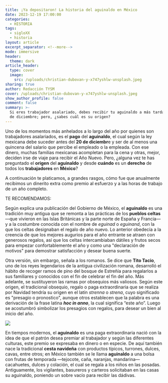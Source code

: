 ```yaml
---
title: ¡Ya depositaron! La historia del aguinaldo en México
date: 2023-12-19 17:00:00
categories:
  - HISTORIA
tags:
  - sigloXX
  - historia
layout: article
excerpt_separator: <!--more-->
mode: immersive
header:
  theme: dark
article_header:
  type: cover
  image:
    src: /uploads/christian-dubovan-y-x747yshlw-unsplash.jpeg
sharing: true
author: Redacción TYSM
cover: /uploads/christian-dubovan-y-x747yshlw-unsplash.jpeg
show_author_profile: false
comment: false
summary: >-
  Si eres trabajador asalariado, debes recibir tu aguinaldo a más tardar el 20
  de diciembre; pero, ¿sabes cuál es su origen?
---
```

Uno de los momentos más anhelados a lo largo del año por quienes son trabajadores asalariados, es el **pago** del **aguinaldo**, el cual según la ley mexicana debe suceder antes del **20 de diciembr**e y ser de al menos una quincena del salario que percibe el empleado o la empleada. Con ese dinero, muchas familias mexicanas acompletan para la cena y otras, mejor, deciden irse de viaje para recibir el Año Nuevo. Pero, ¿alguna vez te has preguntado el **origen** del **aguinaldo** y desde **cuándo** es un **derecho** de todos los **trabajadores** en **México**?

A continuación te platicamos, a grandes rasgos, cómo fue que anualmente recibimos un dinerito extra como premio al esfuerzo y a las horas de trabajo de un año completo.

TE RECOMENDAMOS:

Según explica una publicación del Gobierno de México, el **aguinaldo** es una tradición muy antigua que se remonta a las prácticas de los **pueblos celtas** —que vivieron en las Islas Británicas y la parte norte de España y Francia— y a la costumbre conocida con el nombre de *eguinad* o *eguinand*, con la que los celtas designaban el regalo de año nuevo. Lo anterior obedecía a la creencia de que los mejores augurios para el año entrante se atraen con generosos regalos, así que los celtas intercambiaban dátiles y frutos secos para empezar confortablemente el año y como una "declaración de motivos" para demostrar satisfacción y desear buena suerte.

Otra versión, sin embargo, señala a los romanos. Se dice que&nbsp;**Tito Tacio**, uno de los reyes legendarios de la antigua civilización romana, desarrolló el hábito de recoger ramos de pino del bosque de Estreñía para regalarlos a sus familiares y conocidos con el fin de celebrar el fin del año. Más adelante, se sustituyeron las ramas por obsequios más valiosos. Según este origen, el tradicional obsequio, regalo o paga extraordinaria que se realiza por Navidad tendría su origen en el latín&nbsp;*strenna* o *strena*, cuyo significado es "presagio o pronostico", aunque otros establecen que la palabra es una derivación de la frase latina&nbsp;***hoc in anno***, la cual significa “este año”. Luego se acostumbró simbolizar los presagios con regalos, para desear un bien al inicio del año.

![](https://upload.wikimedia.org/wikipedia/commons/6/67/L._Titurius_L.f._Sabinus._denarius%2C_89_BC%2C_RRC_344-2c.jpg)

En tiempos modernos, el **aguinaldo** es una paga extraordinaria nació con la idea de que el patrón desea premiar al trabajador y según las diferentes culturas, este premio se expresaba en dinero o en especie. De aquí también nace la tradicional **cesta navideña** con productos típicos, turrones, dulces, cavas, entre otros; en México también se le llama **aguinaldo** a una bolsa con frutas de temporada —tejocote, caña, naranjas, mandarina— cacahuetes, dulces y colación, el cual se regala a los niños en las posadas. Antiguamente, los vigilantes, basureros y carteros solicitaban en las casas su aguinaldo, poniendo un sobre vacío para recibir las dádivas.